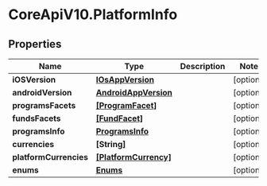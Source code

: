 # CoreApiV10.PlatformInfo

## Properties
Name | Type | Description | Notes
------------ | ------------- | ------------- | -------------
**iOSVersion** | [**IOsAppVersion**](IOsAppVersion.md) |  | [optional] 
**androidVersion** | [**AndroidAppVersion**](AndroidAppVersion.md) |  | [optional] 
**programsFacets** | [**[ProgramFacet]**](ProgramFacet.md) |  | [optional] 
**fundsFacets** | [**[FundFacet]**](FundFacet.md) |  | [optional] 
**programsInfo** | [**ProgramsInfo**](ProgramsInfo.md) |  | [optional] 
**currencies** | **[String]** |  | [optional] 
**platformCurrencies** | [**[PlatformCurrency]**](PlatformCurrency.md) |  | [optional] 
**enums** | [**Enums**](Enums.md) |  | [optional] 


